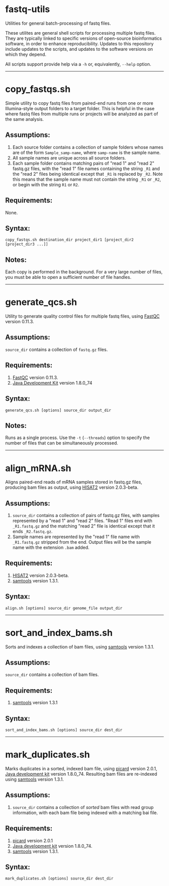 # fastq-utils
Utilities for general batch-processing of fastq files.

These utilites are general shell scripts for processing multiple fastq files. 
They are typically linked to specific versions of open-source bioinformatics software,
in order to enhance reproducibility. Updates to this repository include updates to 
the scripts, and updates to the software versions on which they depend.

All scripts support provide help via a `-h` or, equivalently, `--help` option. 

---

copy_fastqs.sh
==============

Simple utility to copy fastq files from paired-end runs from one or more 
Illumina-style output folders to a target folder. This is
helpful in the case where fastq files from multiple runs or projects will be analyzed as
part of the same analysis. 

Assumptions:
------------

1. Each source folder contains a collection of sample folders whose names are of the form `Sample_samp-name`, where `samp-name` is the sample name.
2. All sample names are unique across all source folders.
3. Each sample folder contains matching pairs of "read 1" and "read 2" fastq.gz files, with the "read 1" file names containing the string `_R1` and the "read 2" files being identical except that `_R1` is replaced by `_R2`. Note this means that the sample name must not contain the string `_R1` or `_R2`, or begin with the string `R1` or `R2`.
 
Requirements:
-------------

None.

Syntax:
-------

    copy_fastqs.sh destination_dir project_dir1 [project_dir2 [project_dir3 ...]]

Notes:
------

Each copy is performed in the background. For a very large number of files, you must be able to open a sufficient number of file handles.

---

generate_qcs.sh
===============

Utility to generate quality control files for multiple fastq files, using [FastQC](http://www.bioinformatics.babraham.ac.uk/projects/fastqc/) version 0.11.3.

Assumptions:
------------

`source_dir` contains a collection of `fastq.gz` files.

Requirements:
-------------

1. [FastQC](http://www.bioinformatics.babraham.ac.uk/projects/fastqc/) version 0.11.3.
2. [Java Development Kit](http://www.oracle.com/technetwork/java/javase/downloads/index.html) version 1.8.0_74


Syntax:
-------

    generate_qcs.sh [options] source_dir output_dir
    
Notes:
------

Runs as a single process. Use the `-t` (`--threads`) option to specify the number of files that can be simultaneously processed.

---

align_mRNA.sh
=============

Aligns paired-end reads of mRNA samples stored in fastq.gz files, producing bam files as output, using [HISAT2](https://ccb.jhu.edu/software/hisat2/index.shtml) version 2.0.3-beta.

Assumptions:
------------

1. `source_dir` contains a collection of pairs of fastq.gz files, with samples represented by a "read 1" and "read 2" files. "Read 1" files end with `_R1.fastq.gz` and the matching "read 2" file is identical except that it ends `_R2.fastq.gz`. 
2. Sample names are represented by the "read 1" file name with `_R1.fastq.gz` stripped from the end. Output files will be the sample name with the extension `.bam` added.

Requirements:
-------------

1. [HISAT2](https://ccb.jhu.edu/software/hisat2/index.shtml) version 2.0.3-beta.
2. [samtools](http://www.htslib.org/) version 1.3.1.

Syntax:
-------

    align.sh [options] source_dir genome_file output_dir
    
---

sort_and_index_bams.sh
======================

Sorts and indexes a collection of bam files, using [samtools](http://www.htslib.org/) version 1.3.1.


Assumptions:
------------

`source_dir` contains a collection of bam files.

Requirements:
-------------

1. [samtools](http://www.htslib.org/) version 1.3.1

Syntax:
-------

    sort_and_index_bams.sh [options] source_dir dest_dir
    
---

mark_duplicates.sh
==================

Marks duplicates in a sorted, indexed bam file, using [picard](http://broadinstitute.github.io/picard/) version 2.0.1, [Java development kit](http://www.oracle.com/technetwork/java/javase/downloads/index.html) version 1.8.0_74. Resulting bam files are re-indexed using [samtools](http://www.htslib.org/) version 1.3.1.

Assumptions:
------------

1. `source_dir` contains a collection of *sorted* bam files with read group information, with each bam file being indexed with a matching bai file.

Requirements:
-------------

1. [picard](http://broadinstitute.github.io/picard/) version 2.0.1 
2. [Java development kit](http://www.oracle.com/technetwork/java/javase/downloads/index.html) version 1.8.0_74.
3. [samtools](http://www.htslib.org/) version 1.3.1.

Syntax:
-------

    mark_duplicates.sh [options] source_dir dest_dir
